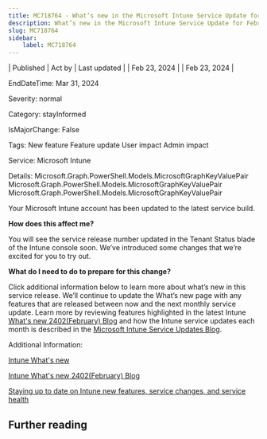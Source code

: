 ```yaml
---
title: MC718764 - What’s new in the Microsoft Intune Service Update for February 2023
description: What’s new in the Microsoft Intune Service Update for February 2023
slug: MC718764
sidebar:
    label: MC718764
---
```


| Published | Act by | Last updated |
| Feb 23, 2024 |  | Feb 23, 2024 |

EndDateTime: Mar 31, 2024

Severity: normal

Category: stayInformed

IsMajorChange: False

Tags: New feature Feature update User impact Admin impact

Service: Microsoft Intune

Details: Microsoft.Graph.PowerShell.Models.MicrosoftGraphKeyValuePair Microsoft.Graph.PowerShell.Models.MicrosoftGraphKeyValuePair Microsoft.Graph.PowerShell.Models.MicrosoftGraphKeyValuePair

<p>Your Microsoft Intune account has been updated to the latest service build.</p>
<p><b>How does this affect me?</b></p>

<p>You will see the service release number updated in the Tenant Status blade of the Intune console soon. We’ve introduced some changes that we’re excited for you to try out.</p>

<p><b>What do I need to do to prepare for this change?</b></p>

<p>Click additional information below to learn more about what’s new in this service release. We’ll continue to update the What’s new page with any features that are released between now and the next monthly service update. Learn more by reviewing features highlighted in the latest Intune <a href="https://aka.ms/IntuneWN2402" target="_blank">What's new 2402(February) Blog</a> and how the Intune service updates each month is described in the <a href="https://techcommunity.microsoft.com/t5/intune-customer-success/microsoft-intune-service-updates/ba-p/358728" target="_blank">Microsoft Intune Service Updates Blog</a>.&nbsp;</p>

<p>Additional Information:</p><p><a href="https://aka.ms/intunewhatsnewtoday" target="_blank">Intune What's new</a><br></p><p><a href="https://aka.ms/IntuneWN2402" target="_blank">Intune What's new 2402(February) Blog</a></p><p><a href="https://aka.ms/MEMServiceChangeBlog" target="_blank">Staying up to date on Intune new features, service changes, and service health</a></p>

## Further reading
